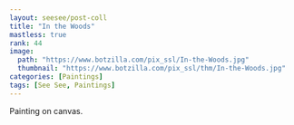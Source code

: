 ```yaml
---
layout: seesee/post-coll
title: "In the Woods"
mastless: true
rank: 44
image:
  path: "https://www.botzilla.com/pix_ssl/In-the-Woods.jpg"
  thumbnail: "https://www.botzilla.com/pix_ssl/thm/In-the-Woods.jpg"
categories: [Paintings]
tags: [See See, Paintings]
---
```


Painting on canvas.



